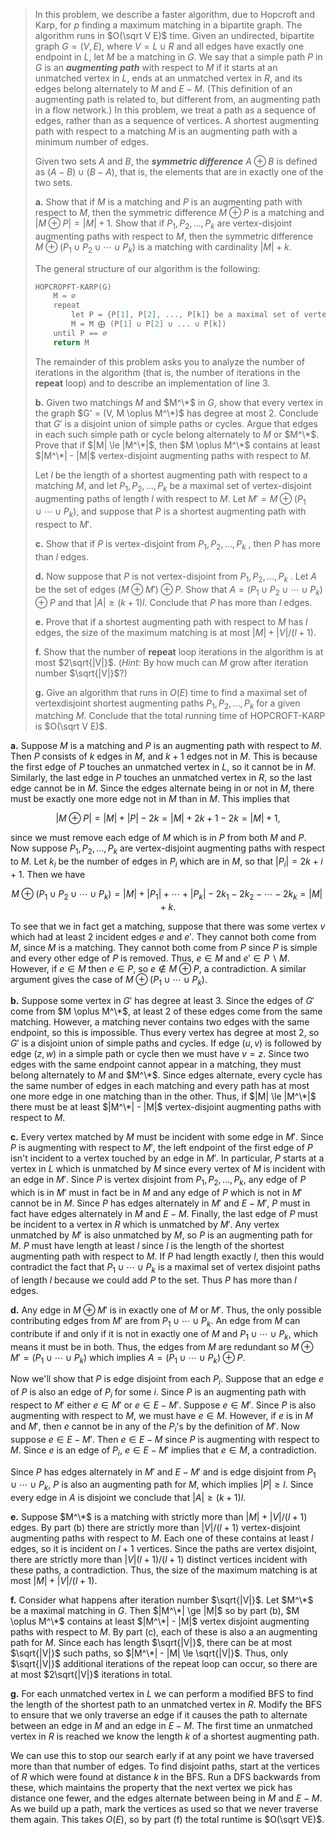 > In this problem, we describe a faster algorithm, due to Hopcroft and Karp, for $p$ finding a maximum matching in a bipartite graph. The algorithm runs in $O(\sqrt V E)$ time. Given an undirected, bipartite graph $G = (V, E)$, where $V = L \cup R$ and all edges have exactly one endpoint in $L$, let $M$ be a matching in $G$. We say that a simple path $P$ in $G$ is an ***augmenting path*** with respect to $M$ if it starts at an unmatched vertex in $L$, ends at an unmatched vertex in $R$, and its edges belong alternately to $M$ and $E - M$. (This definition of an augmenting path is related to, but different from, an augmenting path in a flow network.) In this problem, we treat a path as a sequence of edges, rather than as a sequence of vertices. A shortest augmenting path with respect to a matching $M$ is an augmenting path with a minimum number of edges.
>
> Given two sets $A$ and $B$, the ***symmetric difference*** $A \oplus B$ is defined as $(A - B) \cup (B - A)$, that is, the elements that are in exactly one of the two sets.
>
> **a.** Show that if $M$ is a matching and $P$ is an augmenting path with respect to $M$, then the symmetric difference $M \oplus P$ is a matching and $|M \oplus P| = |M| + 1$. Show that if $P_1, P_2, \ldots, P_k$ are vertex-disjoint augmenting paths with respect to $M$, then the symmetric difference $M \oplus (P_1 \cup P_2 \cup \cdots \cup P_k)$ is a matching with cardinality $|M| + k$.
>
> The general structure of our algorithm is the following:
>
> ```cpp
> HOPCROPFT-KARP(G)
>     M = ∅
>     repeat
>         let P = {P[1], P[2], ..., P[k]} be a maximal set of vertex-disjoint shortest augmenting paths with respect to M
>         M = M ⨁ (P[1] ∪ P[2] ∪ ... ∪ P[k])
>     until P == ∅
>     return M
> ```
>
> The remainder of this problem asks you to analyze the number of iterations in the algorithm (that is, the number of iterations in the **repeat** loop) and to describe an implementation of line 3.
>
> **b.** Given two matchings $M$ and $M^\*$ in $G$, show that every vertex in the graph $G' = (V, M \oplus M^\*)$ has degree at most $2$. Conclude that $G'$ is a disjoint union of simple paths or cycles. Argue that edges in each such simple path or cycle belong alternately to $M$ or $M^\*$. Prove that if $|M| \le |M^\*|$, then $M \oplus M^\*$ contains at least $|M^\*| - |M|$ vertex-disjoint augmenting paths with respect to $M$.
>
> Let $l$ be the length of a shortest augmenting path with respect to a matching $M$, and let $P_1, P_2, \ldots, P_k$ be a maximal set of vertex-disjoint augmenting paths of length $l$ with respect to $M$. Let $M' = M \oplus (P_1 \cup \cdots \cup P_k)$, and suppose that $P$ is a shortest augmenting path with respect to $M'$.
>
> **c.** Show that if $P$ is vertex-disjoint from $P_1, P_2, \ldots, P_k$ , then $P$ has more than $l$ edges.
>
> **d.** Now suppose that $P$ is not vertex-disjoint from $P_1, P_2, \ldots, P_k$ . Let $A$ be the set of edges $(M \oplus M') \oplus P$. Show that $A = (P_1 \cup P_2 \cup \cdots \cup P_k) \oplus P$ and that $|A| \ge (k + 1)l$. Conclude that $P$ has more than $l$ edges.
>
> **e.** Prove that if a shortest augmenting path with respect to $M$ has $l$ edges, the size of the maximum matching is at most $|M| + |V| / (l + 1)$.
>
> **f.** Show that the number of **repeat** loop iterations in the algorithm is at most $2\sqrt{|V|}$. ($\textit{Hint:}$ By how much can $M$ grow after iteration number $\sqrt{|V|}$?)
>
> **g.** Give an algorithm that runs in $O(E)$ time to find a maximal set of vertexdisjoint shortest augmenting paths $P_1, P_2, \ldots, P_k$ for a given matching $M$. Conclude that the total running time of $\text{HOPCROFT-KARP}$ is $O(\sqrt V E)$.

**a.** Suppose $M$ is a matching and $P$ is an augmenting path with respect to $M$. Then $P$ consists of $k$ edges in $M$, and $k + 1$ edges not in $M$. This is because the first edge of $P$ touches an unmatched vertex in $L$, so it cannot be in $M$. Similarly, the last edge in $P$ touches an unmatched vertex in $R$, so the last edge cannot be in $M$. Since the edges alternate being in or not in $M$, there must be exactly one more edge not in $M$ than in $M$. This implies that

$$|M \oplus P| = |M| + |P| - 2k = |M| + 2k + 1 - 2k = |M| + 1,$$

since we must remove each edge of $M$ which is in $P$ from both $M$ and $P$. Now suppose $P_1, P_2, \ldots, P_k$ are vertex-disjoint augmenting paths with respect to $M$. Let $k_i$ be the number of edges in $P_i$ which are in $M$, so that $|P_i| = 2k + i + 1$. Then we have

$$M \oplus (P_1 \cup P_2 \cup \cdots \cup P_k) = |M| + |P_1| + \cdots + |P_k| - 2k_1 - 2k_2 - \cdots - 2k_k = |M| + k.$$

To see that we in fact get a matching, suppose that there was some vertex $v$ which had at least $2$ incident edges $e$ and $e'$. They cannot both come from $M$, since $M$ is a matching. They cannot both come from $P$ since $P$ is simple and every other edge of $P$ is removed. Thus, $e \in M$ and $e' \in P \backslash M$. However, if $e \in M$ then $e \in P$, so $e \notin M \oplus P$, a contradiction. A similar argument gives the case of $M \oplus (P_1 \cup \cdots \cup P_k)$.

**b.** Suppose some vertex in $G'$ has degree at least $3$. Since the edges of $G'$ come from $M \oplus M^\*$, at least $2$ of these edges come from the same matching. However, a matching never contains two edges with the same endpoint, so this is impossible. Thus every vertex has degree at most $2$, so $G'$ is a disjoint union of simple paths and cycles. If edge $(u, v)$ is followed by edge $(z, w)$ in a simple path or cycle then we must have $v = z$. Since two edges with the same endpoint cannot appear in a matching, they must belong alternately to $M$ and $M^\*$. Since edges alternate, every cycle has the same number of edges in each matching and every path has at most one more edge in one matching than in the other. Thus, if $|M| \le |M^\*|$ there must be at least $|M^\*| - |M|$ vertex-disjoint augmenting paths with respect to $M$.

**c.** Every vertex matched by $M$ must be incident with some edge in $M'$. Since $P$ is augmenting with respect to $M$′, the left endpoint of the first edge of $P$ isn't incident to a vertex touched by an edge in $M'$. In particular, $P$ starts at a vertex in $L$ which is unmatched by $M$ since every vertex of $M$ is incident with an edge in $M'$. Since $P$ is vertex disjoint from $P_1, P_2, \ldots, P_k$, any edge of $P$ which is in $M'$ must in fact be in $M$ and any edge of $P$ which is not in $M'$ cannot be in $M$. Since $P$ has edges alternately in $M'$ and $E - M'$, $P$ must in fact have edges alternately in $M$ and $E - M$. Finally, the last edge of $P$ must be incident to a vertex in $R$ which is unmatched by $M'$. Any vertex unmatched by $M'$ is also unmatched by $M$, so $P$ is an augmenting path for $M$. $P$ must have length at least $l$ since $l$ is the length of the shortest augmenting path with respect to $M$. If $P$ had length exactly $l$, then this would contradict the fact that $P_1 \cup \cdots \cup P_k$ is a maximal set of vertex disjoint paths of length $l$ because we could add $P$ to the set. Thus $P$ has more than $l$ edges.

**d.** Any edge in $M \oplus M'$ is in exactly one of $M$ or $M'$. Thus, the only possible contributing edges from $M'$ are from $P_1 \cup \cdots \cup P_k$. An edge from $M$ can contribute if and only if it is not in exactly one of $M$ and $P_1 \cup \cdots \cup P_k$, which means it must be in both. Thus, the edges from $M$ are redundant so $M \oplus M' = (P_1 \cup \cdots \cup P_k)$ which implies $A = (P_1 \cup \cdots \cup P_k) \oplus P$.

Now we'll show that $P$ is edge disjoint from each $P_i$. Suppose that an edge $e$ of $P$ is also an edge of $P_i$ for some $i$. Since $P$ is an augmenting path with respect to $M'$ either $e \in M'$ or $e \in E - M'$. Suppose $e \in M'$. Since $P$ is also augmenting with respect to $M$, we must have $e \in M$. However, if $e$ is in $M$ and $M'$, then $e$ cannot be in any of the $P_i$'s by the definition of $M'$. Now suppose $e \in E - M'$. Then $e \in E - M$ since $P$ is augmenting with respect to $M$. Since $e$ is an edge of $P_i$, $e \in E - M'$ implies that $e \in M$, a contradiction.

Since $P$ has edges alternately in $M'$ and $E - M'$ and is edge disjoint from $P_1 \cup \cdots \cup P_k$, $P$ is also an augmenting path for $M$, which implies $|P| \ge l$. Since every edge in $A$ is disjoint we conclude that $|A| \ge (k + 1)l$.

**e.** Suppose $M^\*$ is a matching with strictly more than $|M| + |V| / (l + 1)$ edges. By part (b) there are strictly more than $|V| / (l + 1)$ vertex-disjoint augmenting paths with respect to $M$. Each one of these contains at least $l$ edges, so it is incident on $l + 1$ vertices. Since the paths are vertex disjoint, there are strictly more than $|V|(l + 1) / (l + 1)$ distinct vertices incident with these paths, a contradiction. Thus, the size of the maximum matching is at most $|M| + |V| / (l + 1)$.

**f.** Consider what happens after iteration number $\sqrt{|V|}$. Let $M^\*$ be a maximal matching in $G$. Then $|M^\*| \ge |M|$ so by part (b), $M \oplus M^\*$ contains at least $|M^\*| - |M|$ vertex disjoint augmenting paths with respect to $M$. By part \(c\), each of these is also a an augmenting path for $M$. Since each has length  $\sqrt{|V|}$, there can be at most $\sqrt{|V|}$ such paths, so $|M^\*| - |M| \le \sqrt{|V|}$. Thus, only $\sqrt{|V|}$ additional iterations of the repeat loop can occur, so there are at most $2\sqrt{|V|}$ iterations in total.

**g.** For each unmatched vertex in $L$ we can perform a modified $\text{BFS}$ to find the length of the shortest path to an unmatched vertex in $R$. Modify the $\text{BFS}$ to ensure that we only traverse an edge if it causes the path to alternate between an edge in $M$ and an edge in $E - M$. The first time an unmatched vertex in $R$ is reached we know the length $k$ of a shortest augmenting path.

We can use this to stop our search early if at any point we have traversed more than that number of edges. To find disjoint paths, start at the vertices of $R$ which were found at distance $k$ in the $\text{BFS}$. Run a $\text{DFS}$ backwards from these, which maintains the property that the next vertex we pick has distance one fewer, and the edges alternate between being in $M$ and $E - M$. As we build up a path, mark the vertices as used so that we never traverse them again. This takes $O(E)$, so by part (f) the total runtime is $O(\sqrt VE)$.
